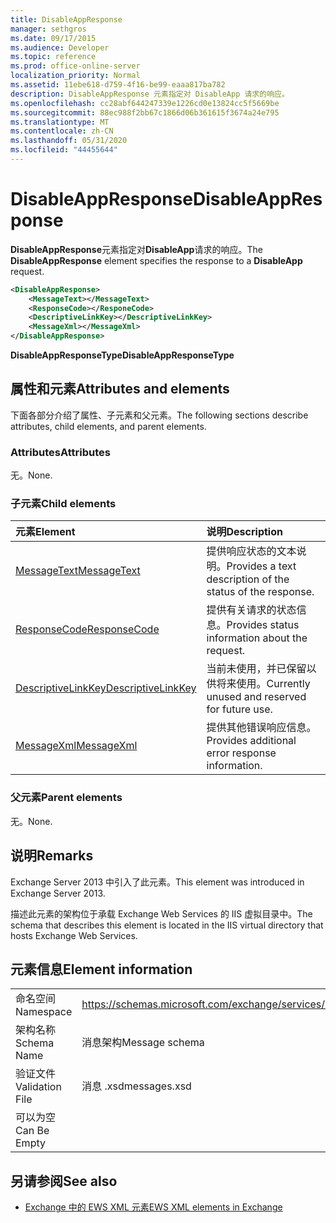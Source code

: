 ```yaml
---
title: DisableAppResponse
manager: sethgros
ms.date: 09/17/2015
ms.audience: Developer
ms.topic: reference
ms.prod: office-online-server
localization_priority: Normal
ms.assetid: 11ebe618-d759-4f16-be99-eaaa817ba782
description: DisableAppResponse 元素指定对 DisableApp 请求的响应。
ms.openlocfilehash: cc28abf644247339e1226cd0e13824cc5f5669be
ms.sourcegitcommit: 88ec988f2bb67c1866d06b361615f3674a24e795
ms.translationtype: MT
ms.contentlocale: zh-CN
ms.lasthandoff: 05/31/2020
ms.locfileid: "44455644"
---
```

# <a name="disableappresponse"></a><span data-ttu-id="02d33-103">DisableAppResponse</span><span class="sxs-lookup"><span data-stu-id="02d33-103">DisableAppResponse</span></span>

<span data-ttu-id="02d33-104">**DisableAppResponse**元素指定对**DisableApp**请求的响应。</span><span class="sxs-lookup"><span data-stu-id="02d33-104">The **DisableAppResponse** element specifies the response to a **DisableApp** request.</span></span> 
  
```XML
<DisableAppResponse>
    <MessageText></MessageText>
    <ResponseCode></ResponeCode>
    <DescriptiveLinkKey></DescriptiveLinkKey>
    <MessageXml></MessageXml>
</DisableAppResponse>
```

 <span data-ttu-id="02d33-105">**DisableAppResponseType**</span><span class="sxs-lookup"><span data-stu-id="02d33-105">**DisableAppResponseType**</span></span>
## <a name="attributes-and-elements"></a><span data-ttu-id="02d33-106">属性和元素</span><span class="sxs-lookup"><span data-stu-id="02d33-106">Attributes and elements</span></span>

<span data-ttu-id="02d33-107">下面各部分介绍了属性、子元素和父元素。</span><span class="sxs-lookup"><span data-stu-id="02d33-107">The following sections describe attributes, child elements, and parent elements.</span></span>
  
### <a name="attributes"></a><span data-ttu-id="02d33-108">Attributes</span><span class="sxs-lookup"><span data-stu-id="02d33-108">Attributes</span></span>

<span data-ttu-id="02d33-109">无。</span><span class="sxs-lookup"><span data-stu-id="02d33-109">None.</span></span>
  
### <a name="child-elements"></a><span data-ttu-id="02d33-110">子元素</span><span class="sxs-lookup"><span data-stu-id="02d33-110">Child elements</span></span>

|<span data-ttu-id="02d33-111">**元素**</span><span class="sxs-lookup"><span data-stu-id="02d33-111">**Element**</span></span>|<span data-ttu-id="02d33-112">**说明**</span><span class="sxs-lookup"><span data-stu-id="02d33-112">**Description**</span></span>|
|:-----|:-----|
|[<span data-ttu-id="02d33-113">MessageText</span><span class="sxs-lookup"><span data-stu-id="02d33-113">MessageText</span></span>](messagetext.md) <br/> |<span data-ttu-id="02d33-114">提供响应状态的文本说明。</span><span class="sxs-lookup"><span data-stu-id="02d33-114">Provides a text description of the status of the response.</span></span>  <br/> |
|[<span data-ttu-id="02d33-115">ResponseCode</span><span class="sxs-lookup"><span data-stu-id="02d33-115">ResponseCode</span></span>](responsecode.md) <br/> |<span data-ttu-id="02d33-116">提供有关请求的状态信息。</span><span class="sxs-lookup"><span data-stu-id="02d33-116">Provides status information about the request.</span></span>  <br/> |
|[<span data-ttu-id="02d33-117">DescriptiveLinkKey</span><span class="sxs-lookup"><span data-stu-id="02d33-117">DescriptiveLinkKey</span></span>](descriptivelinkkey.md) <br/> |<span data-ttu-id="02d33-118">当前未使用，并已保留以供将来使用。</span><span class="sxs-lookup"><span data-stu-id="02d33-118">Currently unused and reserved for future use.</span></span>  <br/> |
|[<span data-ttu-id="02d33-119">MessageXml</span><span class="sxs-lookup"><span data-stu-id="02d33-119">MessageXml</span></span>](messagexml.md) <br/> |<span data-ttu-id="02d33-120">提供其他错误响应信息。</span><span class="sxs-lookup"><span data-stu-id="02d33-120">Provides additional error response information.</span></span>  <br/> |
   
### <a name="parent-elements"></a><span data-ttu-id="02d33-121">父元素</span><span class="sxs-lookup"><span data-stu-id="02d33-121">Parent elements</span></span>

<span data-ttu-id="02d33-122">无。</span><span class="sxs-lookup"><span data-stu-id="02d33-122">None.</span></span>
  
## <a name="remarks"></a><span data-ttu-id="02d33-123">说明</span><span class="sxs-lookup"><span data-stu-id="02d33-123">Remarks</span></span>

<span data-ttu-id="02d33-124">Exchange Server 2013 中引入了此元素。</span><span class="sxs-lookup"><span data-stu-id="02d33-124">This element was introduced in Exchange Server 2013.</span></span>
  
<span data-ttu-id="02d33-125">描述此元素的架构位于承载 Exchange Web Services 的 IIS 虚拟目录中。</span><span class="sxs-lookup"><span data-stu-id="02d33-125">The schema that describes this element is located in the IIS virtual directory that hosts Exchange Web Services.</span></span>
  
## <a name="element-information"></a><span data-ttu-id="02d33-126">元素信息</span><span class="sxs-lookup"><span data-stu-id="02d33-126">Element information</span></span>

|||
|:-----|:-----|
|<span data-ttu-id="02d33-127">命名空间</span><span class="sxs-lookup"><span data-stu-id="02d33-127">Namespace</span></span>  <br/> |https://schemas.microsoft.com/exchange/services/2006/messages  <br/> |
|<span data-ttu-id="02d33-128">架构名称</span><span class="sxs-lookup"><span data-stu-id="02d33-128">Schema Name</span></span>  <br/> |<span data-ttu-id="02d33-129">消息架构</span><span class="sxs-lookup"><span data-stu-id="02d33-129">Message schema</span></span>  <br/> |
|<span data-ttu-id="02d33-130">验证文件</span><span class="sxs-lookup"><span data-stu-id="02d33-130">Validation File</span></span>  <br/> |<span data-ttu-id="02d33-131">消息 .xsd</span><span class="sxs-lookup"><span data-stu-id="02d33-131">messages.xsd</span></span>  <br/> |
|<span data-ttu-id="02d33-132">可以为空</span><span class="sxs-lookup"><span data-stu-id="02d33-132">Can Be Empty</span></span>  <br/> ||
   
## <a name="see-also"></a><span data-ttu-id="02d33-133">另请参阅</span><span class="sxs-lookup"><span data-stu-id="02d33-133">See also</span></span>

- [<span data-ttu-id="02d33-134">Exchange 中的 EWS XML 元素</span><span class="sxs-lookup"><span data-stu-id="02d33-134">EWS XML elements in Exchange</span></span>](ews-xml-elements-in-exchange.md)

